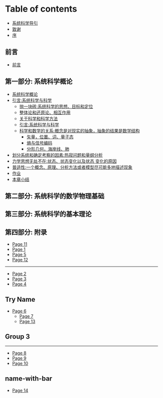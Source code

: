 # Table of contents
* [系统科学导引](README.md)
* [致谢](Acknowledgements.md)
* [序](Preface.md)

## 前言
* [前言](前言/README.md)

## 第一部分: 系统科学概论

* [系统科学概论](Overview/README.md)
* [引言:系统科学与科学](Overview/Introduction/README.md)
  * [抛一块砖:系统科学的思想、目标和定位](Overview/Introduction/Ideas-Goals-Orientation.md)
  * [整体论和还原论、相互作用]()
  * [关于科学和科学方法]()
  * [引言:系统科学与科学]()
  * [科学和数学的关系:概念是对现实的抽象，抽象的结果是数学结构]()
    * [矢量，位置、词、量子态]()
    * [熵与信号编码]()
    * [分形几何，海岸线、肺]()
* [划分系统和确定考察的因素:热寂问题和量纲分析]()
* [力学思想无处不在:状态、状态变化以及状态 变化的原因]()
* [普适性:一个概念、原理、分析方法或者模型尽可能多地描述现象]()
* [作业]()
* [本章小结]()

## 第二部分: 系统科学的数学物理基础

## 第三部分: 系统科学的基本理论

## 第四部分: 附录

* [Page 11](more-complicated-name/page-11.md)
* [Page 1](more-complicated-name/page-1.md)
* [Page 5](more-complicated-name/page-5.md)
* [Page 12](more-complicated-name/page-12.md)

***

* [Page 2](page-2.md)
* [Page 3](page-3.md)
* [Page 4](page-4.md)

## Try Name

* [Page 6](Overview/Introduction/Ideas-Goals-Orientation.md)
  * [Page 7](Overview/Introduction/README.md)
  * [Page 13](try-name/page-6/page-13.md)

## Group 3

***

* [Page 8](page-8.md)
* [Page 9](page-9.md)
* [Page 10](page-10.md)

## name-with-bar

* [Page 14](name-with-bar/page-14.md)
